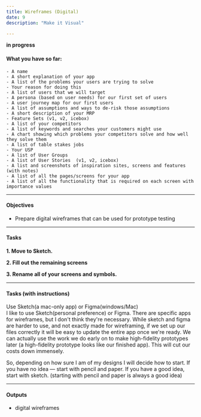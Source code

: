 ```yaml
---
title: Wireframes (Digital)
date: 9
description: "Make it Visual"

---
```


**in progress**

#### What you have so far:

    - A name
	- A short explanation of your app
    - A list of the problems your users are trying to solve
	- Your reason for doing this
    - A list of users that we will target
    - A persona (based on user needs) for our first set of users
    - A user journey map for our first users
    - A list of assumptions and ways to de-risk those assumptions
    - A short description of your MRP
	- Feature Sets (v1, v2, icebox)
    - A list of your competitors
    - A list of keywords and searches your customers might use
    - A chart showing which problems your competitors solve and how well they solve them
    - A list of table stakes jobs
    - Your USP 
    - A list of User Groups
    - A list of User Stories  (v1, v2, icebox)
	- A list and screenshots of inspiration sites, screens and features (with notes)
    - A list of all the pages/screens for your app
    - A list of all the functionality that is required on each screen with importance values

---

#### Objectives

- Prepare digital wireframes that can be used for prototype testing

---

#### Tasks

**1. Move to Sketch.**

**2. Fill out the remaining screens**

**3. Rename all of your screens and symbols.**

---
#### Tasks (with instructions)

Use Sketch(a mac-only app) or Figma(windows/Mac) <br/>
I like to use Sketch(personal preference) or Figma. There are specific apps for wireframes, but I don't think they're necessary. While sketch and figma are harder to use, and not exactly made for wireframing, if we set up our files correctly it will be easy to update the entire app once we're ready. We can actually use the work we do early on to make high-fidelity prototypes later (a high-fidelity prototype looks like our finished app). This will cut our costs down immensely. 

So, depending on how sure I am of my designs I will decide how to start. If you have no idea — start with pencil and paper. If you have a good idea, start with sketch. (starting with pencil and paper is always a good idea)


---

#### Outputs

- digital wireframes

